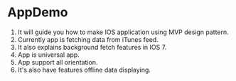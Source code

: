 AppDemo
=======

1. It will guide you how to make IOS application using MVP design pattern.
2. Currently app is fetching data from iTunes feed.
3. It also explains background fetch features in IOS 7.
4. App is universal app.
5. App support all orientation.
6. It's also have features offline data displaying.
